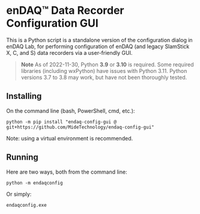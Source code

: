 enDAQ&trade; Data Recorder Configuration GUI
============================================

This is a Python script is a standalone version of the configuration dialog in enDAQ Lab, for performing 
configuration of enDAQ (and legacy SlamStick X, C, and S) data recorders via a user-friendly GUI.

> **Note**
> As of 2022-11-30, Python **3.9** or **3.10** is required. Some required libraries (including wxPython) 
> have issues with Python 3.11. Python versions 3.7 to 3.8 may work, but have not been thoroughly tested.

Installing
----------

On the command line (bash, PowerShell, cmd, etc.):

    python -m pip install "endaq-config-gui @ git+https://github.com/MideTechnology/endaq-config-gui"

Note: using a virtual environment is recommended.

Running
-------
Here are two ways, both from the command line:

    python -m endaqconfig

Or simply:

    endaqconfig.exe